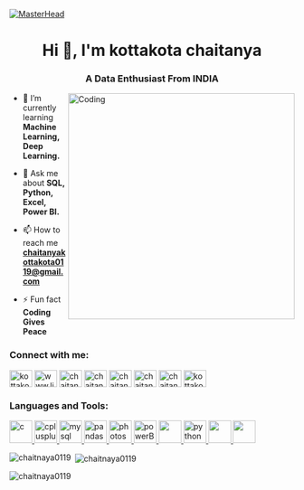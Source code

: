 [![MasterHead](https://repository-images.githubusercontent.com/265904235/46eef600-9bab-11ea-87d9-ff5e73c39b97)](https://rishavchanda.io)
<h1 align="center">Hi 👋, I'm kottakota chaitanya</h1>
<h3 align="center">A Data Enthusiast From INDIA</h3>
<img align="right" alt="Coding" width="400" src="https://i.pinimg.com/originals/fc/71/63/fc71635c7f1b09ed30413f59bb749582.gif">

- 🌱 I’m currently learning **Machine Learning, Deep Learning.**

- 💬 Ask me about **SQL, Python, Excel, Power BI.**

- 📫 How to reach me **chaitanyakottakota0119@gmail.com**

- ⚡ Fun fact **Coding Gives Peace**

<h3 align="left">Connect with me:</h3>
<p align="left">
<a href="https://twitter.com/kottakotachaitu" target="blank"><img align="center" src="https://encrypted-tbn0.gstatic.com/images?q=tbn:ANd9GcS9oxGs2Q6cu21P7YFiRtddUxew4cI1-M6uN8VeYPZCnw&s" alt="kottakotachaitu" height="30" width="40" /></a>
<a href="https://linkedin.com/in/www.linkedin.com/in/kottakota-chaitanya-440168222" target="blank"><img align="center" src="https://encrypted-tbn0.gstatic.com/images?q=tbn:ANd9GcRXIqWFOSyZrmKT710Xcf2RX96m57TCFlyp-xcLbew&s" alt="www.linkedin.com/in/kottakota-chaitanya-440168222" height="30" width="40" /></a>
<a href="https://kaggle.com/chaitanya0119" target="blank"><img align="center" src="https://encrypted-tbn0.gstatic.com/images?q=tbn:ANd9GcR6Dzo39Q8kdzSqn4p8dtElbQgHi6udygef6AWDGlVBnQ&s" alt="chaitanya0119" height="30" width="40" /></a>
<a href="https://fb.com/chaitanya.kottakotta" target="blank"><img align="center" src="https://upload.wikimedia.org/wikipedia/commons/thumb/5/51/Facebook_f_logo_%282019%29.svg/2048px-Facebook_f_logo_%282019%29.svg.png" alt="chaitanya.kottakotta" height="30" width="40" /></a>
<a href="https://instagram.com/chaitanya_kottakota" target="blank"><img align="center" src="https://encrypted-tbn0.gstatic.com/images?q=tbn:ANd9GcRc6tJFzIpbBPSTREGZxWZ-0_yxeA8M-Wpi7ZnHP9RPTA&s" alt="chaitanya_kottakota" height="30" width="40" /></a>
<a href="https://www.hackerrank.com/chaitanya0119" target="blank"><img align="center" src="https://upload.wikimedia.org/wikipedia/commons/thumb/4/40/HackerRank_Icon-1000px.png/800px-HackerRank_Icon-1000px.png" alt="chaitanya0119" height="30" width="40" /></a>
<a href="https://www.leetcode.com/chaitanya_kottakota" target="blank"><img align="center" src="https://github-production-user-asset-6210df.s3.amazonaws.com/49821470/244888430-3b30b00f-e39f-4dea-9aea-0e71557ff669.jpg" alt="chaitanya_kottakota" height="30" width="40" /></a>
<a href="https://auth.geeksforgeeks.org/user/kottakotachaitanya" target="blank"><img align="center" src="https://media.geeksforgeeks.org/wp-content/uploads/20210511160813/g4g.jpg" alt="kottakotachaitanya" height="30" width="40" /></a>
</p>

<h3 align="left">Languages and Tools:</h3>
<p align="left"> <a href="https://www.cprogramming.com/" target="_blank" rel="noreferrer"> <img src="https://upload.wikimedia.org/wikipedia/commons/thumb/1/18/C_Programming_Language.svg/1200px-C_Programming_Language.svg.png" alt="c" width="40" height="40"/> </a> <a href="https://www.w3schools.com/cpp/" target="_blank" rel="noreferrer"> <img src="https://w7.pngwing.com/pngs/46/626/png-transparent-c-logo-the-c-programming-language-computer-icons-computer-programming-source-code-programming-miscellaneous-template-blue-thumbnail.png" alt="cplusplus" width="40" height="40"/> </a> <a href="https://www.mysql.com/" target="_blank" rel="noreferrer"> <img src="https://www.logo.wine/a/logo/MySQL/MySQL-Logo.wine.svg" alt="mysql" width="40" height="40"/> </a> <a href="https://pandas.pydata.org/" target="_blank" rel="noreferrer"> <img src="https://seeklogo.com/images/P/pandas-logo-776F6D45BB-seeklogo.com.png" alt="pandas" width="40" height="40"/> </a> <a href="https://www.photoshop.com/en" target="_blank" rel="noreferrer"> <img src="https://logos-world.net/wp-content/uploads/2020/11/Adobe-Photoshop-Logo-2019-2020.png" alt="photoshop" width="40" height="40"/> </a> <a href="https://powerbi.microsoft.com/en-us/" rel="norferrer"> <img src="https://upload.wikimedia.org/wikipedia/commons/thumb/c/cf/New_Power_BI_Logo.svg/1200px-New_Power_BI_Logo.svg.png" target="_blank"  alt="powerBI" width="40" height="40"/> </a> <a href="https://www.microsoft.com/en-in/microsoft-365/excel" target="_blank" rel="noreferrer"> <img src="https://upload.wikimedia.org/wikipedia/commons/thumb/3/34/Microsoft_Office_Excel_%282019%E2%80%93present%29.svg/2203px-Microsoft_Office_Excel_%282019%E2%80%93present%29.svg.png"width="40" height="40"/> </a> <a href="https://www.python.org" target="_blank" rel="noreferrer"> <img src="https://qph.cf2.quoracdn.net/main-qimg-28cadbd02699c25a88e5c78d73c7babc" alt="python" width="40" height="40"/> </a> <a href="https://code.visualstudio.com/" target="_blank" rel="noreferrer"> <img src="https://code.visualstudio.com/assets/branding/app-icon.png"width="40" height="40"/> </a>  <a href="https://jupyter.org/" target="_blank" rel="noreferrer"> <img src="https://technology.amis.nl/wp-content/uploads/2020/11/image-27.png"width="40" height="40"/> </a>  </p>

<p><img align="left" src="https://github-readme-stats.vercel.app/api/top-langs?username=chaitnaya0119&show_icons=true&locale=en&layout=compact" alt="chaitnaya0119" /></p>

<p>&nbsp;<img align="center" src="https://github-readme-stats.vercel.app/api?username=chaitnaya0119&show_icons=true&locale=en" alt="chaitnaya0119" /></p>

<p><img align="center" src="https://github-readme-streak-stats.herokuapp.com/?user=chaitnaya0119&" alt="chaitnaya0119" /></p>







<!---
chaitnaya0119/chaitnaya0119 is a ✨ special ✨ repository because its `README.md` (this file) appears on your GitHub profile.
You can click the Preview link to take a look at your changes.
--->
